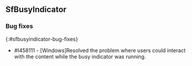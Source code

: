 ## SfBusyIndicator

### Bug fixes
{:#sfbusyindicator-bug-fixes}

* \#I458111 - [Windows]Resolved the problem where users could interact with the content while the busy indicator was running.
